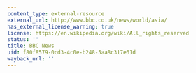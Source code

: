 ```yaml
---
content_type: external-resource
external_url: http://www.bbc.co.uk/news/world/asia/
has_external_license_warning: true
license: https://en.wikipedia.org/wiki/All_rights_reserved
status: ''
title: BBC News
uid: f80f8579-0cd3-4c0e-b248-5aa8c317e61d
wayback_url: ''
---
```

